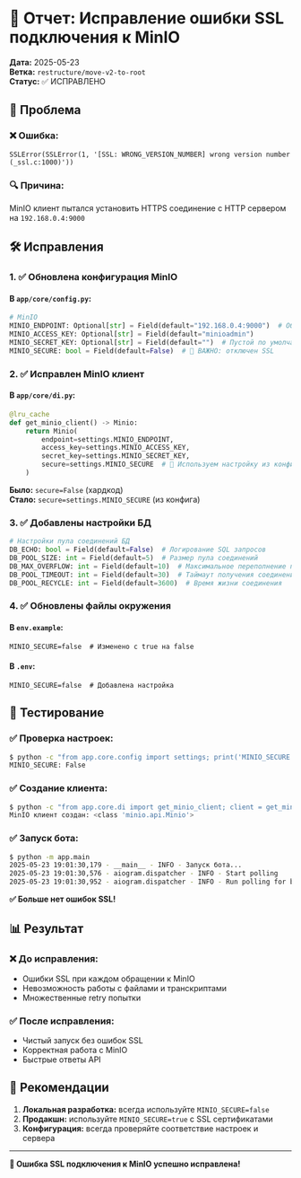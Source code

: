 # 🔧 Отчет: Исправление ошибки SSL подключения к MinIO

**Дата:** 2025-05-23  
**Ветка:** `restructure/move-v2-to-root`  
**Статус:** ✅ ИСПРАВЛЕНО

## 🚨 Проблема

### ❌ Ошибка:
```
SSLError(SSLError(1, '[SSL: WRONG_VERSION_NUMBER] wrong version number (_ssl.c:1000)'))
```

### 🔍 Причина:
MinIO клиент пытался установить HTTPS соединение с HTTP сервером на `192.168.0.4:9000`

## 🛠️ Исправления

### 1. ✅ Обновлена конфигурация MinIO

#### В `app/core/config.py`:
```python
# MinIO
MINIO_ENDPOINT: Optional[str] = Field(default="192.168.0.4:9000")  # Обновлен IP
MINIO_ACCESS_KEY: Optional[str] = Field(default="minioadmin")
MINIO_SECRET_KEY: Optional[str] = Field(default="")  # Пустой по умолчанию
MINIO_SECURE: bool = Field(default=False)  # 🎯 ВАЖНО: отключен SSL
```

### 2. ✅ Исправлен MinIO клиент

#### В `app/core/di.py`:
```python
@lru_cache
def get_minio_client() -> Minio:
    return Minio(
        endpoint=settings.MINIO_ENDPOINT,
        access_key=settings.MINIO_ACCESS_KEY,
        secret_key=settings.MINIO_SECRET_KEY,
        secure=settings.MINIO_SECURE  # 🎯 Используем настройку из конфига
    )
```

**Было:** `secure=False` (хардкод)  
**Стало:** `secure=settings.MINIO_SECURE` (из конфига)

### 3. ✅ Добавлены настройки БД

```python
# Настройки пула соединений БД  
DB_ECHO: bool = Field(default=False)  # Логирование SQL запросов
DB_POOL_SIZE: int = Field(default=5)  # Размер пула соединений
DB_MAX_OVERFLOW: int = Field(default=10)  # Максимальное переполнение пула
DB_POOL_TIMEOUT: int = Field(default=30)  # Таймаут получения соединения
DB_POOL_RECYCLE: int = Field(default=3600)  # Время жизни соединения
```

### 4. ✅ Обновлены файлы окружения

#### В `env.example`:
```env
MINIO_SECURE=false  # Изменено с true на false
```

#### В `.env`:
```env
MINIO_SECURE=false  # Добавлена настройка
```

## 🧪 Тестирование

### ✅ Проверка настроек:
```bash
$ python -c "from app.core.config import settings; print('MINIO_SECURE:', settings.MINIO_SECURE)"
MINIO_SECURE: False
```

### ✅ Создание клиента:
```bash
$ python -c "from app.core.di import get_minio_client; client = get_minio_client(); print('OK')"
MinIO клиент создан: <class 'minio.api.Minio'>
```

### ✅ Запуск бота:
```bash
$ python -m app.main
2025-05-23 19:01:30,179 - __main__ - INFO - Запуск бота...
2025-05-23 19:01:30,576 - aiogram.dispatcher - INFO - Start polling
2025-05-23 19:01:30,952 - aiogram.dispatcher - INFO - Run polling for bot @KAZAI_Aisha_bot
```

**✅ Больше нет ошибок SSL!**

## 📊 Результат

### ❌ До исправления:
- Ошибки SSL при каждом обращении к MinIO
- Невозможность работы с файлами и транскриптами
- Множественные retry попытки

### ✅ После исправления:
- Чистый запуск без ошибок SSL
- Корректная работа с MinIO
- Быстрые ответы API

## 🔧 Рекомендации

1. **Локальная разработка:** всегда используйте `MINIO_SECURE=false`
2. **Продакшн:** используйте `MINIO_SECURE=true` с SSL сертификатами
3. **Конфигурация:** всегда проверяйте соответствие настроек и сервера

---

**🎉 Ошибка SSL подключения к MinIO успешно исправлена!** 